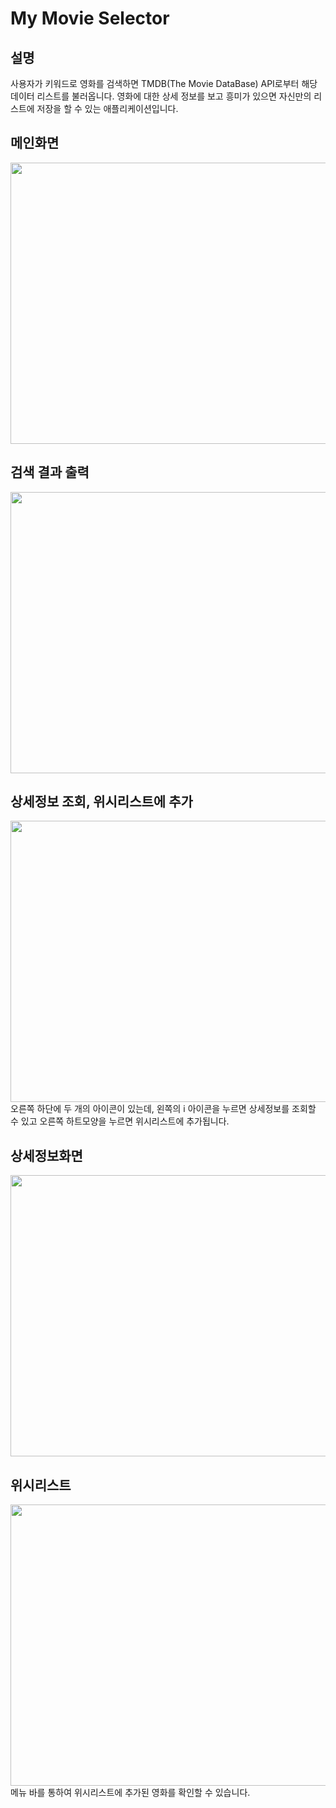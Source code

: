 # My Movie Selector
## 설명
사용자가 키워드로 영화를 검색하면 TMDB(The Movie DataBase) API로부터 해당 데이터 리스트를 불러옵니다. 영화에 대한 상세 정보를 보고 흥미가 있으면 자신만의 리스트에 저장을 할 수 있는 애플리케이션입니다.

## 메인화면
<img src="https://user-images.githubusercontent.com/69902446/107357666-b92ab080-6b15-11eb-955c-3af3c5826086.PNG" width="600px" height="450px"></img>
## 검색 결과 출력
<img src="https://user-images.githubusercontent.com/69902446/107358250-80d7a200-6b16-11eb-920b-053d8ef829d7.PNG" width="600px" height="450px"></img>
## 상세정보 조회, 위시리스트에 추가
<img src="https://user-images.githubusercontent.com/69902446/107358438-baa8a880-6b16-11eb-8973-efdffc038495.PNG" width="600px" height="450px"></img>
오른쪽 하단에 두 개의 아이콘이 있는데, 왼쪽의 i 아이콘을 누르면 상세정보를 조회할 수 있고 오른쪽 하트모양을 누르면 위시리스트에 추가됩니다.

## 상세정보화면
<img src="https://user-images.githubusercontent.com/69902446/107360118-de6cee00-6b18-11eb-8c23-72308a781ad7.PNG" width="600px" height="450px"></img>

## 위시리스트
<img src="https://user-images.githubusercontent.com/69902446/107360448-4ae7ed00-6b19-11eb-9252-e6b5359726dd.PNG" width="600px" height="450px"></img>
메뉴 바를 통하여 위시리스트에 추가된 영화를 확인할 수 있습니다.
